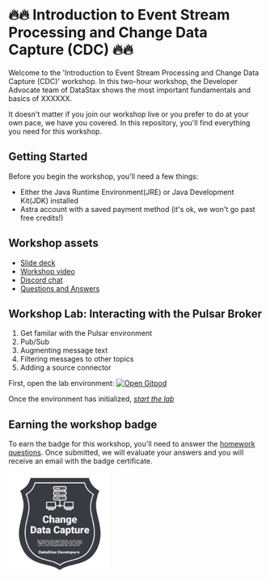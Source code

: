 # 🔥🔥 Introduction to Event Stream Processing and Change Data Capture (CDC) 🔥🔥

Welcome to the 'Introduction to Event Stream Processing and Change Data Capture (CDC)' workshop. In this two-hour workshop, the Developer Advocate team of DataStax shows the most important fundamentals and basics of XXXXXX.

It doesn't matter if you join our workshop live or you prefer to do at your own pace, we have you covered. In this repository, you'll find everything you need for this workshop.

## Getting Started

Before you begin the workshop, you'll need a few things:

- Either the Java Runtime Environment(JRE) or Java Development Kit(JDK) installed
- Astra account with a saved payment method (it's ok, we won't go past free credits!)

## Workshop assets

- [Slide deck](slides/presentation.pdf)
- [Workshop video](https://www.youtube.com/watch?v=5lPKtPap6co)
- [Discord chat](https://dtsx.io/discord)
- [Questions and Answers](https://community.datastax.com/)

## Workshop Lab: Interacting with the Pulsar Broker

  1. Get familar with the Pulsar environment
  1. Pub/Sub
  1. Augmenting message text
  1. Filtering messages to other topics
  1. Adding a source connector

  First, open the lab environment: [![Open Gitpod](https://gitpod.io/button/open-in-gitpod.svg)](https://gitpod.io/#https://github.com/datastaxdevs/workshop-intro-streaming-and-cdc)

  Once the environment has initialized, *[start the lab](/lab1/get-familiar.md)*    

## Earning the workshop badge

To earn the badge for this workshop, you'll need to answer the [homework questions](https://forms.gle/BHGNPQXhdLRWbV7C8). Once submitted, we will evaluate your answers and you will receive an email with the badge certificate.

<img src="images/cdc-badge.png" data-canonical-src="images/cdc-badge.png" width="200" height="200" />
